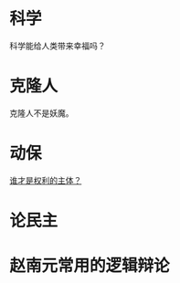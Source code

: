 # 科学
科学能给人类带来幸福吗？
# 克隆人
克隆人不是妖魔。
# 动保
 [谁才是权利的主体？](https://headsalon.org/archives/3347.html)
# 论民主
# 赵南元常用的逻辑辩论
